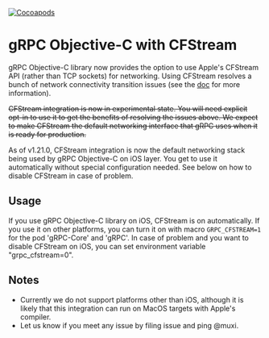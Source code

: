 [![Cocoapods](https://img.shields.io/cocoapods/v/gRPC.svg)](https://cocoapods.org/pods/gRPC)
# gRPC Objective-C with CFStream

gRPC Objective-C library now provides the option to use Apple's CFStream API (rather than TCP
sockets) for networking. Using CFStream resolves a bunch of network connectivity transition issues
(see the [doc](https://github.com/grpc/grpc/blob/master/src/objective-c/NetworkTransitionBehavior.md)
for more information).

<s>CFStream integration is now in experimental state. You will need explicit opt-in to use it to get
the benefits of resolving the issues above. We expect to make CFStream the default networking
interface that gRPC uses when it is ready for production.</s>

As of v1.21.0, CFStream integration is now the default networking stack being used by gRPC
Objective-C on iOS layer. You get to use it automatically without special configuration needed. See
below on how to disable CFStream in case of problem.

## Usage
If you use gRPC Objective-C library on iOS, CFStream is on automatically. If you use it on other
platforms, you can turn it on with macro `GRPC_CFSTREAM=1` for the pod 'gRPC-Core' and 'gRPC'. In
case of problem and you want to disable CFStream on iOS, you can set environment variable
"grpc\_cfstream=0".

## Notes

- Currently we do not support platforms other than iOS, although it is likely that this integration
  can run on MacOS targets with Apple's compiler.
- Let us know if you meet any issue by filing issue and ping @muxi.

